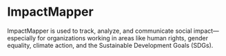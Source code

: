 # ImpactMapper
ImpactMapper is used to track, analyze, and communicate social impact—especially for organizations working in areas like human rights, gender equality, climate action, and the Sustainable Development Goals (SDGs).
